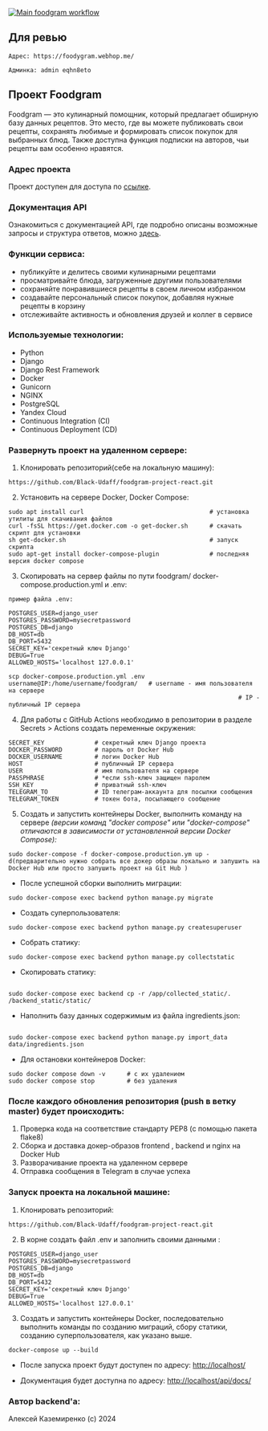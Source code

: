 [![Main foodgram workflow](https://github.com/Black-Udaff/foodgram-project-react/actions/workflows/main.yml/badge.svg?branch=master)](https://github.com/Black-Udaff/foodgram-project-react/actions/workflows/main.yml)

## Для ревью
```
Адрес: https://foodygram.webhop.me/

Админка: admin eqhn8eto

```



## Проект Foodgram

Foodgram — это кулинарный помощник, который предлагает обширную базу данных рецептов. Это место, где вы можете публиковать свои рецепты, сохранять любимые и формировать список покупок для выбранных блюд. Также доступна функция подписки на авторов, чьи рецепты вам особенно нравятся.

### Адрес проекта
Проект доступен для доступа по [ссылке](https://foodygram.webhop.me/).

### Документация API
Ознакомиться с документацией API, где подробно описаны возможные запросы и структура ответов, можно [здесь](https://foodygram.webhop.me/api/docs/).


### Функции сервиса:
- публикуйте и делитесь своими кулинарными рецептами
- просматривайте блюда, загруженные другими пользователями
- сохраняйте понравившиеся рецепты в своем личном избранном
- создавайте персональный список покупок, добавляя нужные рецепты в корзину
- отслеживайте активность и обновления друзей и коллег в сервисе

### Используемые технологии:
- Python
- Django
- Django Rest Framework
- Docker
- Gunicorn
- NGINX
- PostgreSQL
- Yandex Cloud
- Continuous Integration (CI)
- Continuous Deployment (CD)


### Развернуть проект на удаленном сервере:

1. Клонировать репозиторий(себе на локальную машину):
```
https://github.com/Black-Udaff/foodgram-project-react.git
```

2. Установить на сервере Docker, Docker Compose:

```
sudo apt install curl                                   # установка утилиты для скачивания файлов
curl -fsSL https://get.docker.com -o get-docker.sh      # скачать скрипт для установки
sh get-docker.sh                                        # запуск скрипта
sudo apt-get install docker-compose-plugin              # последняя версия docker compose
```

3. Скопировать на сервер файлы по пути foodgram/ docker-compose.production.yml и .env:
```
пример файла .env:

POSTGRES_USER=django_user
POSTGRES_PASSWORD=mysecretpassword
POSTGRES_DB=django
DB_HOST=db
DB_PORT=5432
SECRET_KEY='секретный ключ Django'
DEBUG=True
ALLOWED_HOSTS='localhost 127.0.0.1'

```

```
scp docker-compose.production.yml .env username@IP:/home/username/foodgram/   # username - имя пользователя на сервере
                                                                # IP - публичный IP сервера
```

4. Для работы с GitHub Actions необходимо в репозитории в разделе Secrets > Actions создать переменные окружения:
```
SECRET_KEY              # секретный ключ Django проекта
DOCKER_PASSWORD         # пароль от Docker Hub
DOCKER_USERNAME         # логин Docker Hub
HOST                    # публичный IP сервера
USER                    # имя пользователя на сервере
PASSPHRASE              # *если ssh-ключ защищен паролем
SSH_KEY                 # приватный ssh-ключ
TELEGRAM_TO             # ID телеграм-аккаунта для посылки сообщения
TELEGRAM_TOKEN          # токен бота, посылающего сообщение

```

5. Создать и запустить контейнеры Docker, выполнить команду на сервере
*(версии команд "docker compose" или "docker-compose" отличаются в зависимости от установленной версии Docker Compose):*
```
sudo docker-compose -f docker-compose.production.ym up -d(предварительно нужно собрать все докер образы локально и запушить на Docker Hub или просто запушить проект на Git Hub )
```

- После успешной сборки выполнить миграции:
```
sudo docker-compose exec backend python manage.py migrate
```

- Создать суперпользователя:
```
sudo docker-compose exec backend python manage.py createsuperuser
```

- Собрать статику:
```
sudo docker-compose exec backend python manage.py collectstatic
```
- Скопировать статику:
```

sudo docker-compose exec backend cp -r /app/collected_static/. /backend_static/static/
```

- Наполнить базу данных содержимым из файла ingredients.json:
```

sudo docker-compose exec backend python manage.py import_data data/ingredients.json
```

- Для остановки контейнеров Docker:
```
sudo docker compose down -v      # с их удалением
sudo docker compose stop         # без удаления
```

### После каждого обновления репозитория (push в ветку master) будет происходить:

1. Проверка кода на соответствие стандарту PEP8 (с помощью пакета flake8)
2. Сборка и доставка докер-образов frontend , backend и nginx на Docker Hub
3. Разворачивание проекта на удаленном сервере
4. Отправка сообщения в Telegram в случае успеха

### Запуск проекта на локальной машине:

1. Клонировать репозиторий:
```
https://github.com/Black-Udaff/foodgram-project-react.git
```

2. В корне создать файл .env и заполнить своими данными :
```
POSTGRES_USER=django_user
POSTGRES_PASSWORD=mysecretpassword
POSTGRES_DB=django
DB_HOST=db
DB_PORT=5432
SECRET_KEY='секретный ключ Django'
DEBUG=True
ALLOWED_HOSTS='localhost 127.0.0.1'
```

3. Создать и запустить контейнеры Docker, последовательно выполнить команды по созданию миграций, сбору статики, 
созданию суперпользователя, как указано выше.
```
docker-compose up --build
```


- После запуска проект будут доступен по адресу: [http://localhost/](http://localhost:6555/)


- Документация будет доступна по адресу: [http://localhost/api/docs/](http://localhost:6555/api/docs/)


### Автор backend'а:

Алексей Каземиренко (c) 2024
